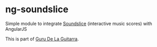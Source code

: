 ng-soundslice
===

Simple module to integrate [Soundslice](http:///www.soundslice.com) (interactive music scores) with AngularJS

This is part of [Guru De La Guitarra](http://www.gurudelaguitarra.com/).
